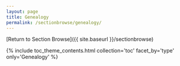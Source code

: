 ```yaml
---
layout: page
title: Genealogy
permalink: /sectionbrowse/genealogy/
---
```


[Return to Section Browse]({{ site.baseurl }}/sectionbrowse)

{% include toc_theme_contents.html collection='toc' facet_by='type' only='Genealogy' %}
